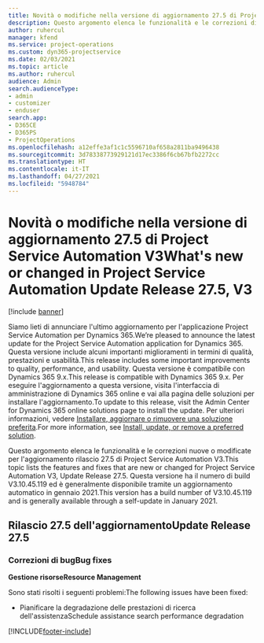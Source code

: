 ```yaml
---
title: Novità o modifiche nella versione di aggiornamento 27.5 di Project Service Automation aggiornamento rapido V3
description: Questo argomento elenca le funzionalità e le correzioni disponibili nella versione di aggiornamento 27.5 di Project Service Automation aggiornamento rapido V3.
author: ruhercul
manager: kfend
ms.service: project-operations
ms.custom: dyn365-projectservice
ms.date: 02/03/2021
ms.topic: article
ms.author: ruhercul
audience: Admin
search.audienceType:
- admin
- customizer
- enduser
search.app:
- D365CE
- D365PS
- ProjectOperations
ms.openlocfilehash: a12effe3af1c1c5596710af658a2811ba9496438
ms.sourcegitcommit: 3d78338773929121d17ec3386f6cb67bfb2272cc
ms.translationtype: HT
ms.contentlocale: it-IT
ms.lasthandoff: 04/27/2021
ms.locfileid: "5948784"
---
```

# <a name="whats-new-or-changed-in-project-service-automation-update-release-275-v3"></a><span data-ttu-id="4b333-103">Novità o modifiche nella versione di aggiornamento 27.5 di Project Service Automation V3</span><span class="sxs-lookup"><span data-stu-id="4b333-103">What's new or changed in Project Service Automation Update Release 27.5, V3</span></span>

[!include [banner](../includes/psa-now-project-operations.md)]

<span data-ttu-id="4b333-104">Siamo lieti di annunciare l'ultimo aggiornamento per l'applicazione Project Service Automation per Dynamics 365.</span><span class="sxs-lookup"><span data-stu-id="4b333-104">We’re pleased to announce the latest update for the Project Service Automation application for Dynamics 365.</span></span> <span data-ttu-id="4b333-105">Questa versione include alcuni importanti miglioramenti in termini di qualità, prestazioni e usabilità.</span><span class="sxs-lookup"><span data-stu-id="4b333-105">This release includes some important improvements to quality, performance, and usability.</span></span> <span data-ttu-id="4b333-106">Questa versione è compatibile con Dynamics 365 9.x.</span><span class="sxs-lookup"><span data-stu-id="4b333-106">This release is compatible with Dynamics 365 9.x.</span></span> <span data-ttu-id="4b333-107">Per eseguire l'aggiornamento a questa versione, visita l'interfaccia di amministrazione di Dynamics 365 online e vai alla pagina delle soluzioni per installare l'aggiornamento.</span><span class="sxs-lookup"><span data-stu-id="4b333-107">To update to this release, visit the Admin Center for Dynamics 365 online solutions page to install the update.</span></span> <span data-ttu-id="4b333-108">Per ulteriori informazioni, vedere [Installare, aggiornare o rimuovere una soluzione preferita](/power-platform/admin/install-remove-preferred-solution).</span><span class="sxs-lookup"><span data-stu-id="4b333-108">For more information, see [Install, update, or remove a preferred solution](/power-platform/admin/install-remove-preferred-solution).</span></span>

<span data-ttu-id="4b333-109">Questo argomento elenca le funzionalità e le correzioni nuove o modificate per l'aggiornamento rilascio 27.5 di Project Service Automation V3.</span><span class="sxs-lookup"><span data-stu-id="4b333-109">This topic lists the features and fixes that are new or changed for Project Service Automation V3, Update Release 27.5.</span></span> <span data-ttu-id="4b333-110">Questa versione ha il numero di build V3.10.45.119 ed è generalmente disponibile tramite un aggiornamento automatico in gennaio 2021.</span><span class="sxs-lookup"><span data-stu-id="4b333-110">This version has a build number of V3.10.45.119 and is generally available through a self-update in January 2021.</span></span>

## <a name="update-release-275"></a><span data-ttu-id="4b333-111">Rilascio 27.5 dell'aggiornamento</span><span class="sxs-lookup"><span data-stu-id="4b333-111">Update Release 27.5</span></span>

### <a name="bug-fixes"></a><span data-ttu-id="4b333-112">Correzioni di bug</span><span class="sxs-lookup"><span data-stu-id="4b333-112">Bug fixes</span></span>


<span data-ttu-id="4b333-113">**Gestione risorse**</span><span class="sxs-lookup"><span data-stu-id="4b333-113">**Resource Management**</span></span>

<span data-ttu-id="4b333-114">Sono stati risolti i seguenti problemi:</span><span class="sxs-lookup"><span data-stu-id="4b333-114">The following issues have been fixed:</span></span>

- <span data-ttu-id="4b333-115">Pianificare la degradazione delle prestazioni di ricerca dell'assistenza</span><span class="sxs-lookup"><span data-stu-id="4b333-115">Schedule assistance search performance degradation</span></span>


[!INCLUDE[footer-include](../includes/footer-banner.md)]